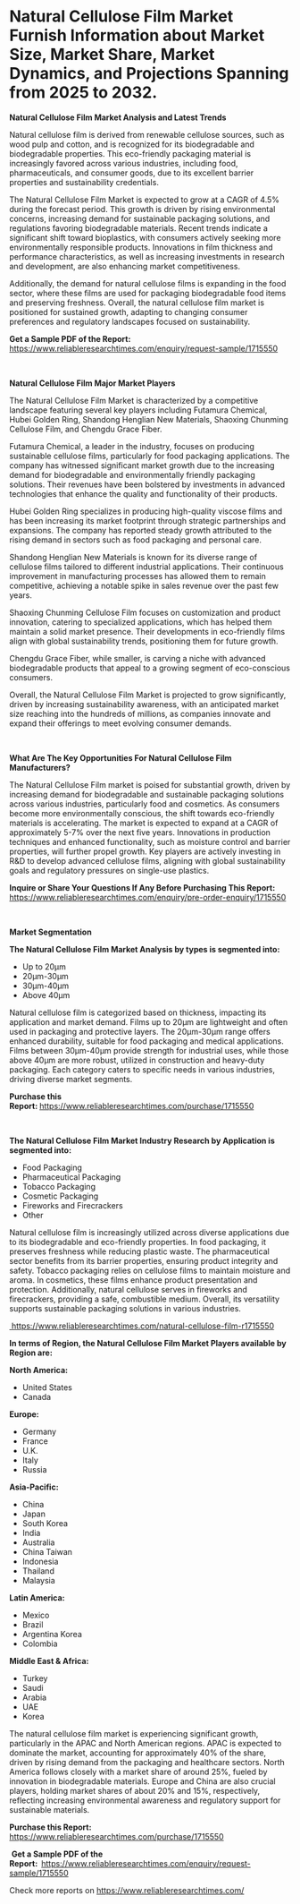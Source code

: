 <p><h1>Natural Cellulose Film Market Furnish Information about Market Size, Market Share, Market Dynamics, and Projections Spanning from 2025 to 2032.</h1></p><p><strong>Natural Cellulose Film Market Analysis and Latest Trends</strong></p>
<p><p>Natural cellulose film is derived from renewable cellulose sources, such as wood pulp and cotton, and is recognized for its biodegradable and biodegradable properties. This eco-friendly packaging material is increasingly favored across various industries, including food, pharmaceuticals, and consumer goods, due to its excellent barrier properties and sustainability credentials.</p><p>The Natural Cellulose Film Market is expected to grow at a CAGR of 4.5% during the forecast period. This growth is driven by rising environmental concerns, increasing demand for sustainable packaging solutions, and regulations favoring biodegradable materials. Recent trends indicate a significant shift toward bioplastics, with consumers actively seeking more environmentally responsible products. Innovations in film thickness and performance characteristics, as well as increasing investments in research and development, are also enhancing market competitiveness.</p><p>Additionally, the demand for natural cellulose films is expanding in the food sector, where these films are used for packaging biodegradable food items and preserving freshness. Overall, the natural cellulose film market is positioned for sustained growth, adapting to changing consumer preferences and regulatory landscapes focused on sustainability.</p></p>
<p><strong>Get a Sample PDF of the Report:&nbsp;</strong> <a href="https://www.reliableresearchtimes.com/enquiry/request-sample/1715550?utm_campaign=1933&utm_medium=2&utm_source=Github&utm_content=ia&utm_term=12012025&utm_id=natural-cellulose-film">https://www.reliableresearchtimes.com/enquiry/request-sample/1715550</a></p>
<p>&nbsp;</p>
<p><strong>Natural Cellulose Film Major Market Players</strong></p>
<p><p>The Natural Cellulose Film Market is characterized by a competitive landscape featuring several key players including Futamura Chemical, Hubei Golden Ring, Shandong Henglian New Materials, Shaoxing Chunming Cellulose Film, and Chengdu Grace Fiber. </p><p>Futamura Chemical, a leader in the industry, focuses on producing sustainable cellulose films, particularly for food packaging applications. The company has witnessed significant market growth due to the increasing demand for biodegradable and environmentally friendly packaging solutions. Their revenues have been bolstered by investments in advanced technologies that enhance the quality and functionality of their products. </p><p>Hubei Golden Ring specializes in producing high-quality viscose films and has been increasing its market footprint through strategic partnerships and expansions. The company has reported steady growth attributed to the rising demand in sectors such as food packaging and personal care.</p><p>Shandong Henglian New Materials is known for its diverse range of cellulose films tailored to different industrial applications. Their continuous improvement in manufacturing processes has allowed them to remain competitive, achieving a notable spike in sales revenue over the past few years.</p><p>Shaoxing Chunming Cellulose Film focuses on customization and product innovation, catering to specialized applications, which has helped them maintain a solid market presence. Their developments in eco-friendly films align with global sustainability trends, positioning them for future growth.</p><p>Chengdu Grace Fiber, while smaller, is carving a niche with advanced biodegradable products that appeal to a growing segment of eco-conscious consumers.</p><p>Overall, the Natural Cellulose Film Market is projected to grow significantly, driven by increasing sustainability awareness, with an anticipated market size reaching into the hundreds of millions, as companies innovate and expand their offerings to meet evolving consumer demands.</p></p>
<p>&nbsp;</p>
<p><strong>What Are The Key Opportunities For Natural Cellulose Film Manufacturers?</strong></p>
<p><p>The Natural Cellulose Film market is poised for substantial growth, driven by increasing demand for biodegradable and sustainable packaging solutions across various industries, particularly food and cosmetics. As consumers become more environmentally conscious, the shift towards eco-friendly materials is accelerating. The market is expected to expand at a CAGR of approximately 5-7% over the next five years. Innovations in production techniques and enhanced functionality, such as moisture control and barrier properties, will further propel growth. Key players are actively investing in R&D to develop advanced cellulose films, aligning with global sustainability goals and regulatory pressures on single-use plastics.</p></p>
<p><strong>Inquire or Share Your Questions If Any Before Purchasing This Report:</strong> <a href="https://www.reliableresearchtimes.com/enquiry/pre-order-enquiry/1715550?utm_campaign=1933&utm_medium=2&utm_source=Github&utm_content=ia&utm_term=12012025&utm_id=natural-cellulose-film">https://www.reliableresearchtimes.com/enquiry/pre-order-enquiry/1715550</a></p>
<p>&nbsp;</p>
<p><strong>Market Segmentation</strong></p>
<p><strong>The Natural Cellulose Film Market Analysis by types is segmented into:</strong></p>
<p><ul><li>Up to 20μm</li><li>20μm-30μm</li><li>30μm-40μm</li><li>Above 40μm</li></ul></p>
<p><p>Natural cellulose film is categorized based on thickness, impacting its application and market demand. Films up to 20μm are lightweight and often used in packaging and protective layers. The 20μm-30μm range offers enhanced durability, suitable for food packaging and medical applications. Films between 30μm-40μm provide strength for industrial uses, while those above 40μm are more robust, utilized in construction and heavy-duty packaging. Each category caters to specific needs in various industries, driving diverse market segments.</p></p>
<p><strong>Purchase this Report:&nbsp;</strong><a href="https://www.reliableresearchtimes.com/purchase/1715550?utm_campaign=1933&utm_medium=2&utm_source=Github&utm_content=ia&utm_term=12012025&utm_id=natural-cellulose-film">https://www.reliableresearchtimes.com/purchase/1715550</a></p>
<p>&nbsp;</p>
<p><strong>The Natural Cellulose Film Market Industry Research by Application is segmented into:</strong></p>
<p><ul><li>Food Packaging</li><li>Pharmaceutical Packaging</li><li>Tobacco Packaging</li><li>Cosmetic Packaging</li><li>Fireworks and Firecrackers</li><li>Other</li></ul></p>
<p><p>Natural cellulose film is increasingly utilized across diverse applications due to its biodegradable and eco-friendly properties. In food packaging, it preserves freshness while reducing plastic waste. The pharmaceutical sector benefits from its barrier properties, ensuring product integrity and safety. Tobacco packaging relies on cellulose films to maintain moisture and aroma. In cosmetics, these films enhance product presentation and protection. Additionally, natural cellulose serves in fireworks and firecrackers, providing a safe, combustible medium. Overall, its versatility supports sustainable packaging solutions in various industries.</p></p>
<p><a href="https://www.reliableresearchtimes.com/natural-cellulose-film-r1715550?utm_campaign=1933&utm_medium=2&utm_source=Github&utm_content=ia&utm_term=12012025&utm_id=natural-cellulose-film">&nbsp;https://www.reliableresearchtimes.com/natural-cellulose-film-r1715550</a></p>
<p><strong>In terms of Region, the Natural Cellulose Film Market Players available by Region are:</strong></p>
<p>
    <p> <strong> North America: </strong>
        <ul>
            <li>United States</li>
            <li>Canada</li>
        </ul>
        </p> 
    <p> <strong> Europe: </strong>
        <ul>
            <li>Germany</li>
            <li>France</li>
            <li>U.K.</li>
            <li>Italy</li>
            <li>Russia</li>
        </ul>
        </p> 
    <p> <strong> Asia-Pacific: </strong>
        <ul>
            <li>China</li>
            <li>Japan</li>
            <li>South Korea</li>
            <li>India</li>
            <li>Australia</li>
            <li>China Taiwan</li>
            <li>Indonesia</li>
            <li>Thailand</li>
            <li>Malaysia</li>
        </ul>
        </p> 
    <p> <strong> Latin America: </strong>
        <ul>
            <li>Mexico</li>
            <li>Brazil</li>
            <li>Argentina Korea</li>
            <li>Colombia</li>
        </ul>
        </p> 
    <p> <strong> Middle East & Africa: </strong>
        <ul>
            <li>Turkey</li>
            <li>Saudi</li>
            <li>Arabia</li>
            <li>UAE</li>
            <li>Korea</li>
        </ul>
    </p>
    </p>
<p><p>The natural cellulose film market is experiencing significant growth, particularly in the APAC and North American regions. APAC is expected to dominate the market, accounting for approximately 40% of the share, driven by rising demand from the packaging and healthcare sectors. North America follows closely with a market share of around 25%, fueled by innovation in biodegradable materials. Europe and China are also crucial players, holding market shares of about 20% and 15%, respectively, reflecting increasing environmental awareness and regulatory support for sustainable materials.</p></p>
<p><strong>Purchase this Report: </strong><a href="https://www.reliableresearchtimes.com/purchase/1715550?utm_campaign=1933&utm_medium=2&utm_source=Github&utm_content=ia&utm_term=12012025&utm_id=natural-cellulose-film">https://www.reliableresearchtimes.com/purchase/1715550</a></p>
<p>&nbsp;<strong>Get a Sample PDF of the Report:&nbsp;&nbsp;</strong><a href="https://www.reliableresearchtimes.com/enquiry/request-sample/1715550?utm_campaign=1933&utm_medium=2&utm_source=Github&utm_content=ia&utm_term=12012025&utm_id=natural-cellulose-film">https://www.reliableresearchtimes.com/enquiry/request-sample/1715550</a></p>
<p><strong></strong></p>
<p>Check more reports on <a href="https://www.reliableresearchtimes.com/?utm_campaign=1933&utm_medium=2&utm_source=Github&utm_content=ia&utm_term=12012025&utm_id=natural-cellulose-film">https://www.reliableresearchtimes.com/</a></p>